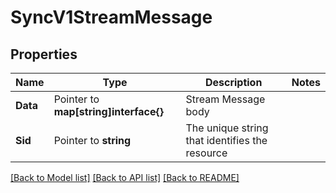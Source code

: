 # SyncV1StreamMessage

## Properties

Name | Type | Description | Notes
------------ | ------------- | ------------- | -------------
**Data** | Pointer to **map[string]interface{}** | Stream Message body |
**Sid** | Pointer to **string** | The unique string that identifies the resource |

[[Back to Model list]](../README.md#documentation-for-models) [[Back to API list]](../README.md#documentation-for-api-endpoints) [[Back to README]](../README.md)


